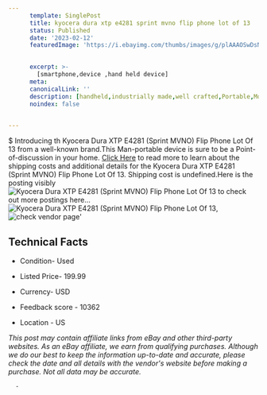 ```yaml
---
      template: SinglePost
      title: kyocera dura xtp e4281 sprint mvno flip phone lot of 13
      status: Published
      date: '2023-02-12'
      featuredImage: 'https://i.ebayimg.com/thumbs/images/g/plAAAOSwDsNhdyfh/s-l225.jpg'
       

      excerpt: >-
        [smartphone,device ,hand held device]
      meta:
      canonicalLink: ''
      description: [handheld,industrially made,well crafted,Portable,Mobile,Compact,Convenient,Lightweight,Maneuverable,Man-portable,Miniature,Carriable,Hand-held,Light,Holdable,Transportable,Mobile device,Pocket-sized,On-the-go,Wireless,Cordless,Compact size,Convenient size, smartphone,device ,hand held device]
      noindex: false
      

---
```

$
      Introducing th Kyocera Dura XTP E4281 (Sprint MVNO) Flip Phone Lot Of 13 from a well-known brand.This Man-portable device  is sure to be a Point-of-discussion in your home. [Click Here](https://www.ebay.com/itm/144262646741?hash=item2196b94bd5%3Ag%3AplAAAOSwDsNhdyfh&mkevt=1&mkcid=1&mkrid=711-53200-19255-0&campid=%253CePNCampaignId%253E&customid=%253CreferenceId%253E&toolid=10049) to read more to learn about the shipping costs and additional details for the Kyocera Dura XTP E4281 (Sprint MVNO) Flip Phone Lot Of 13. Shipping cost is undefined.Here is the posting visibly ![Kyocera Dura XTP E4281 (Sprint MVNO) Flip Phone Lot Of 13](https://i.ebayimg.com/thumbs/images/g/plAAAOSwDsNhdyfh/s-l225.jpg) to check out more postings here... ![Kyocera Dura XTP E4281 (Sprint MVNO) Flip Phone Lot Of 13](https://i.ebayimg.com/images/g/plAAAOSwDsNhdyfh/s-l1600.jpg), ![check vendor page](https://origin-galleryplus.ebayimg.com/ws/web/144262646741_2_0_1/225x225.jpg,https://origin-galleryplus.ebayimg.com/ws/web/144262646741_3_0_1/225x225.jpg,https://origin-galleryplus.ebayimg.com/ws/web/144262646741_4_0_1/225x225.jpg,https://origin-galleryplus.ebayimg.com/ws/web/144262646741_5_0_1/225x225.jpg,https://origin-galleryplus.ebayimg.com/ws/web/144262646741_6_0_1/225x225.jpg,https://origin-galleryplus.ebayimg.com/ws/web/144262646741_7_0_1/225x225.jpg,https://origin-galleryplus.ebayimg.com/ws/web/144262646741_8_0_1/225x225.jpg)'

      

 ## Technical Facts 



     
      

 - Condition- Used 


      

 - Listed Price- 199.99 


      

 - Currency- USD 


      

 - Feedback score - 10362 


      

 - Location - US 


      
      

 *_This post may contain affiliate links from eBay and other third-party websites. As an eBay affiliate, we earn from qualifying purchases. Although we do our best to keep the information up-to-date and accurate, please check the date and all details with the vendor's website before making a purchase. Not all data may be accurate._*




      -
